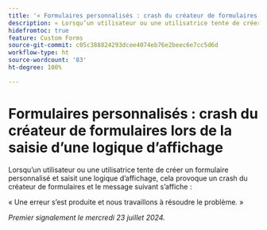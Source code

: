 ```yaml
---
title: '« Formulaires personnalisés : crash du créateur de formulaires lors de la saisie d’une logique d’affichage »'
description: « Lorsqu’un utilisateur ou une utilisatrice tente de créer un formulaire personnalisé et saisit une logique d’affichage, cela provoque un crash du créateur de formulaires et un message s’affiche. »
hidefromtoc: true
feature: Custom Forms
source-git-commit: c05c388824293dcee4074eb76e2beec6e7cc5d6d
workflow-type: ht
source-wordcount: '83'
ht-degree: 100%

---
```



# Formulaires personnalisés : crash du créateur de formulaires lors de la saisie d’une logique d’affichage

Lorsqu’un utilisateur ou une utilisatrice tente de créer un formulaire personnalisé et saisit une logique d’affichage, cela provoque un crash du créateur de formulaires et le message suivant s’affiche :

« Une erreur s’est produite et nous travaillons à résoudre le problème. »

_Premier signalement le mercredi 23 juillet 2024._
